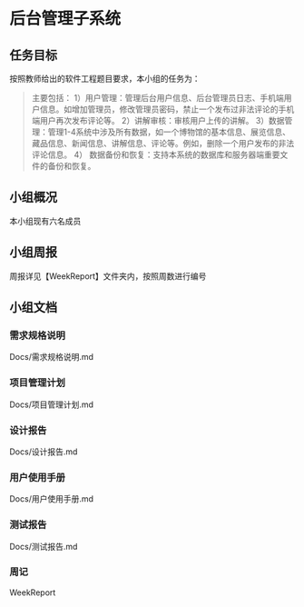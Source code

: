 # 后台管理子系统

## 任务目标

按照教师给出的软件工程题目要求，本小组的任务为：

>主要包括：
>1）用户管理：管理后台用户信息、后台管理员日志、手机端用户信息。如增加管理员，修改管理员密码，禁止一个发布过非法评论的手机端用户再次发布评论等。
>2）讲解审核：审核用户上传的讲解。
>3）数据管理：管理1-4系统中涉及所有数据，如一个博物馆的基本信息、展览信息、藏品信息、新闻信息、讲解信息、评论等。例如，删除一个用户发布的非法评论信息。
>4） 数据备份和恢复：支持本系统的数据库和服务器端重要文件的备份和恢复。

## 小组概况

本小组现有六名成员

## 小组周报

周报详见【WeekReport】文件夹内，按照周数进行编号

## 小组文档

### 需求规格说明

Docs/需求规格说明.md

### 项目管理计划

Docs/项目管理计划.md

### 设计报告

Docs/设计报告.md

### 用户使用手册

Docs/用户使用手册.md

### 测试报告

Docs/测试报告.md

### 周记 

WeekReport


